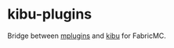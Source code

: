 # kibu-plugins
Bridge between [mplugins](https://github.com/LCLPYT/mplugins) and [kibu](https://github.com/LCLPYT/mplugins) for FabricMC.
